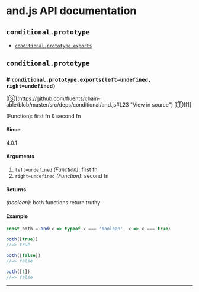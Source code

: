 # and.js API documentation

<!-- div class="toc-container" -->

<!-- div -->

## `conditional.prototype`
* <a href="#conditional-prototype-exports">`conditional.prototype.exports`</a>

<!-- /div -->

<!-- /div -->

<!-- div class="doc-container" -->

<!-- div -->

## `conditional.prototype`

<!-- div -->

<h3 id="conditional-prototype-exports"><a href="#conditional-prototype-exports">#</a>&nbsp;<code>conditional.prototype.exports(left=undefined, right=undefined)</code></h3>
[&#x24C8;](https://github.com/fluents/chain-able/blob/master/src/deps/conditional/and.js#L23 "View in source") [&#x24C9;][1]

(Function): first fn & second fn

#### Since
4.0.1

#### Arguments
1. `left=undefined` *(Function)*: first fn
2. `right=undefined` *(Function)*: second fn

#### Returns
*(boolean)*: both functions return truthy

#### Example
```js
const both = and(x => typeof x === 'boolean', x => x === true)

both([true])
//=> true

both([false])
//=> false

both([1])
//=> false

```
---

<!-- /div -->

<!-- /div -->

<!-- /div -->

 [1]: #conditional.prototype "Jump back to the TOC."
